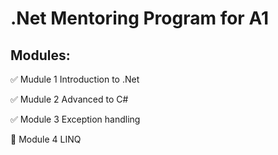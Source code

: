 # .Net Mentoring Program for A1

## Modules:

:white_check_mark: Mudule 1 Introduction to .Net

:white_check_mark: Mudule 2 Advanced to C#

:white_check_mark: Module 3 Exception handling

:black_square_button: Module 4 LINQ
